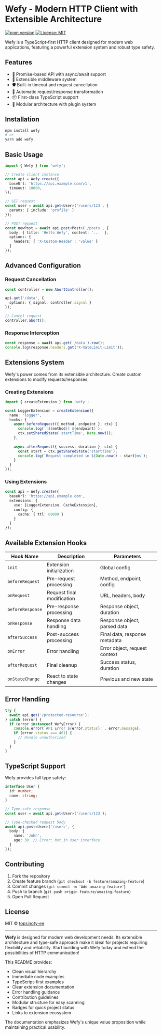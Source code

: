 # Wefy - Modern HTTP Client with Extensible Architecture

[![npm version](https://img.shields.io/npm/v/wefy)](https://www.npmjs.com/package/wefy)
[![License: MIT](https://img.shields.io/badge/License-MIT-blue.svg)](https://opensource.org/licenses/MIT)

Wefy is a TypeScript-first HTTP client designed for modern web applications, featuring a powerful extension system and robust type safety.

## Features

- 🚀 Promise-based API with async/await support
- 🔌 Extensible middleware system
- 🛡️ Built-in timeout and request cancellation
- 🔄 Automatic request/response transformation
- 📦 First-class TypeScript support
- 🧩 Modular architecture with plugin system

## Installation

```bash
npm install wefy
# or
yarn add wefy
```

## Basic Usage

```typescript
import { Wefy } from 'wefy';

// Create client instance
const api = Wefy.create({
  baseUrl: 'https://api.example.com/v1',
  timeout: 10000,
});

// GET request
const user = await api.get<User>('/users/123', {
  params: { include: 'profile' }
});

// POST request
const newPost = await api.post<Post>('/posts', {
  body: { title: 'Hello Wefy', content: '...' },
  options: {
    headers: { 'X-Custom-Header': 'value' }
  }
});
```

## Advanced Configuration

### Request Cancellation

```typescript
const controller = new AbortController();

api.get('/data', {
  options: { signal: controller.signal }
});

// Cancel request
controller.abort();
```

### Response Interception

```typescript
const response = await api.get('/data').raw();
console.log(response.headers.get('X-RateLimit-Limit'));
```

## Extensions System

Wefy's power comes from its extensible architecture. Create custom extensions to modify requests/responses.

### Creating Extensions

```typescript
import { createExtension } from 'wefy';

const LoggerExtension = createExtension({
  name: 'logger',
  hooks: {
    async beforeRequest({ method, endpoint }, ctx) {
      console.log(`[${method}] ${endpoint}`);
      ctx.setSharedState('startTime', Date.now());
    },
    
    async afterRequest({ success, duration }, ctx) {
      const start = ctx.getSharedState('startTime');
      console.log(`Request completed in ${Date.now() - start}ms`);
    }
  }
});
```

### Using Extensions

```typescript
const api = Wefy.create({
  baseUrl: 'https://api.example.com',
  extensions: {
    use: [LoggerExtension, CacheExtension],
    config: {
      cache: { ttl: 60000 }
    }
  }
});
```

## Available Extension Hooks

| Hook Name       | Description                          | Parameters                          |
|-----------------|--------------------------------------|-------------------------------------|
| `init`          | Extension initialization            | Global config                       |
| `beforeRequest` | Pre-request processing               | Method, endpoint, config           |
| `onRequest`     | Request final modification           | URL, headers, body                 |
| `beforeResponse`| Pre-response processing              | Response object, duration           |
| `onResponse`    | Response data handling               | Response object, parsed data        |
| `afterSuccess`  | Post-success processing              | Final data, response metadata       |
| `onError`       | Error handling                       | Error object, request context       |
| `afterRequest`  | Final cleanup                        | Success status, duration            |
| `onStateChange` | React to state changes               | Previous and new state              |

## Error Handling

```typescript
try {
  await api.get('/protected-resource');
} catch (error) {
  if (error instanceof WefyError) {
    console.error(`API Error ${error.status}:`, error.message);
    if (error.status === 401) {
      // Handle unauthorized
    }
  }
}
```

## TypeScript Support

Wefy provides full type safety:

```typescript
interface User {
  id: number;
  name: string;
}

// Type-safe response
const user = await api.get<User>('/users/123');

// Type-checked request body
await api.post<User>('/users', {
  body: {
    name: 'John',
    age: 30  // Error: Not in User interface
  }
});
```

## Contributing

1. Fork the repository
2. Create feature branch (`git checkout -b feature/amazing-feature`)
3. Commit changes (`git commit -m 'Add amazing feature'`)
4. Push to branch (`git push origin feature/amazing-feature`)
5. Open Pull Request

## License

MIT © [topsinoty-ee](https://github.com/topsinoty-ee)

---

**Wefy** is designed for modern web development needs. Its extensible architecture and type-safe approach make it ideal for projects requiring flexibility and reliability. Start building with Wefy today and extend the possibilities of HTTP communication!


This README provides:
- Clean visual hierarchy
- Immediate code examples
- TypeScript-first examples
- Clear extension documentation
- Error handling guidance
- Contribution guidelines
- Modular structure for easy scanning
- Badges for quick project status
- Links to extension ecosystem

The documentation emphasizes Wefy's unique value proposition while maintaining practical usability.
